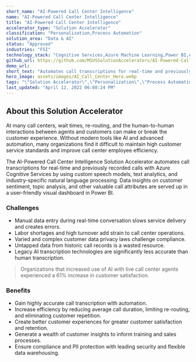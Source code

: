 ```yaml
---
short_name: "AI-Powered Call Center Intelligence"
name: "AI-Powered Call Center Intelligence"
title: "AI-Powered Call Center Intelligence"
accelerator_type: "Solution Accelerator"
classification: "Personalization,Process Automation"
solution_area: "Data & AI"
status: "Approved"
industries: "FSI"
technology_stack: "Cognitive Services,Azure Machine Learning,Power BI,Azure Speech Services,Azure SQL,Azure Storage"
github_url: https://github.com/MSUSSolutionAccelerators/AI-Powered-Call-Center-Intelligence-Solution-Accelerator
demo_url: 
short_text: "Automates call transcriptions for real-time and previously recorded calls"
hero_image: assets/images/AI_Call_Center_Hero.webp
tags: "\"Solution Accelerator\",\"Personalization\",\"Process Automation\",\"FSI\",\"Cognitive Services\",\"Azure Machine Learning\",\"Power BI\",\"Azure Speech Services\",\"Azure SQL\",\"Azure Storage\""
last_updated: "April 12, 2022 06:08:24 PM"
---
```

## About this Solution Accelerator

At many call centers, wait times, re-routing, and the human-to-human interactions between agents and customers can make or break the customer experience. Without modern tools like AI and advanced automation, many organizations find it difficult to maintain high customer service standards and improve call center employee efficiency.

The AI-Powered Call Center Intelligence Solution Accelerator automates call transcriptions for real-time and previously recorded calls with Azure Cognitive Services by using custom speech models, text analytics, and industry-specific natural language processing. Data insights on customer sentiment, topic analysis, and other valuable call attributes are served up in a user-friendly visual dashboard in Power BI.

### Challenges

* Manual data entry during real-time conversation slows service delivery and creates errors.
* Labor shortages and high turnover add strain to call center operations.
* Varied and complex customer data privacy laws challenge compliance.
* Untapped data from historic call records is a wasted resource.
* Legacy AI transcription technologies are significantly less accurate than human transcription.

> Organizations that increased use of AI with live call center agents experienced a 61% increase in customer satisfaction.

### Benefits

* Gain highly accurate call transcription with automation.
* Increase efficiency by reducing average call duration, limiting re-routing, and eliminating customer repetition.
* Create better customer experiences for greater customer satisfaction and retention.
* Generate a wealth of customer insights to inform training and sales processes.
* Ensure compliance and PII protection with leading security and flexible data warehousing.
